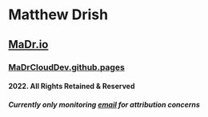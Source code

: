 # Matthew Drish
## [MaDr.io](https://madr.io/)
### [MaDrCloudDev.github.pages](https://madrclouddev.github.io/)
#### 2022. All Rights Retained & Reserved
##### Currently only monitoring [email](mailto:azbusiness@madr.io) for attribution concerns
